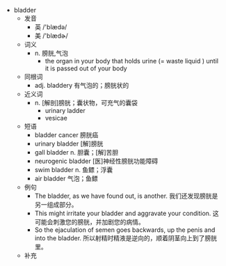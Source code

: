 - bladder
  - 发音
    - 英 /'blædə/
    - 美 /'blædɚ/
  - 词义
    - n. 膀胱,气泡
      - the organ in your body that holds  urine (=  waste liquid  )  until it is passed out of your body
  - 同根词
    - adj. bladdery 有气泡的；膀胱状的
  - 近义词
    - n. [解剖]膀胱；囊状物，可充气的囊袋
      - urinary ladder
      - vesicae
  - 短语
    - bladder cancer 膀胱癌
    - urinary bladder [解]膀胱
    - gall bladder n. 胆囊；[解]苦胆
    - neurogenic bladder [医]神经性膀胱功能障碍
    - swim bladder n. 鱼鳔；浮囊
    - air bladder 气泡；鱼鳔
  - 例句
    - The bladder, as we have found out, is another. 我们还发现膀胱是另一组成部分。
    - This might irritate your bladder and aggravate your condition. 这可能会刺激您的膀胱，并加剧您的病情。
    - So the ejaculation of semen goes backwards, up the penis and into the bladder. 所以射精时精液是逆向的，顺着阴茎向上到了膀胱里。
  - 补充